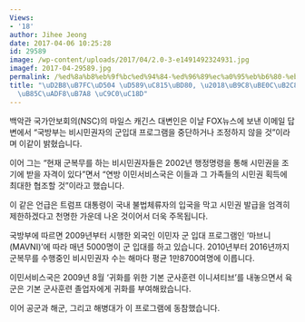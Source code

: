 ```yaml
---
Views:
- '18'
author: Jihee Jeong
date: 2017-04-06 10:25:28
id: 29589
image: /wp-content/uploads/2017/04/2.0-3-e1491492324931.jpg
imagef: 2017-04-29589.jpg
permalink: /%ed%8a%b8%eb%9f%bc%ed%94%84-%ed%96%89%ec%a0%95%eb%b6%80-%eb%a7%88%eb%b8%8c%eb%8b%88-%ed%94%84%eb%a1%9c%ea%b7%b8%eb%9e%a8-%ec%a7%80%ec%86%8d/
title: "\uD2B8\uB7FC\uD504 \uD589\uC815\uBD80, \u2018\uB9C8\uBE0C\uB2C8\u2019 \uD504\
  \uB85C\uADF8\uB7A8 \uC9C0\uC18D"
---
```


백악관 국가안보회의(NSC)의 마일스 캐긴스 대변인은 이날 FOX뉴스에 보낸 이메일 답변에서 “국방부는 비시민권자의 군입대 프로그램을 중단하거나 조정하지 않을 것”이라며 이같이 밝혔습니다.

이어 그는 “현재 군복무를 하는 비시민권자들은 2002년 행정명령을 통해 시민권을 조기에 받을 자격이 있다”면서 “연방 이민서비스국은 이들과 그 가족들의 시민권 획득에 최대한 협조할 것”이라고 했습니다.

이 같은 언급은 트럼프 대통령이 국내 불법체류자의 입국을 막고 시민권 발급을 엄격히 제한하겠다고 천명한 가운데 나온 것이어서 더욱 주목됩니다.

국방부에 따르면 2009년부터 시행한 외국인 이민자 군 입대 프로그램인 ‘마브니(MAVNI)’에 따라 매년 5000명이 군 입대를 하고 있습니다. 2010년부터 2016년까지 군복무를 수행중인 비시민권자 수는 해마다 평균 1만8700여명에 이릅니다.

이민서비스국은 2009년 8월 ‘귀화를 위한 기본 군사훈련 이니셔티브’를 내놓으면서 육군은 기본 군사훈련 졸업자에게 귀화를 부여해왔습니다.

이어 공군과 해군, 그리고 해병대가 이 프로그램에 동참했습니다.